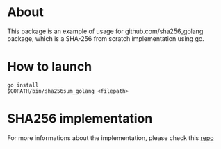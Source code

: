 # About

This package is an example of usage for github.com/sha256_golang package, which is a SHA-256 from scratch implementation using go.

# How to launch

~~~
go install
$GOPATH/bin/sha256sum_golang <filepath>
~~~

# SHA256 implementation

For more informations about the implementation, please check this [repo](../sha256_golang)